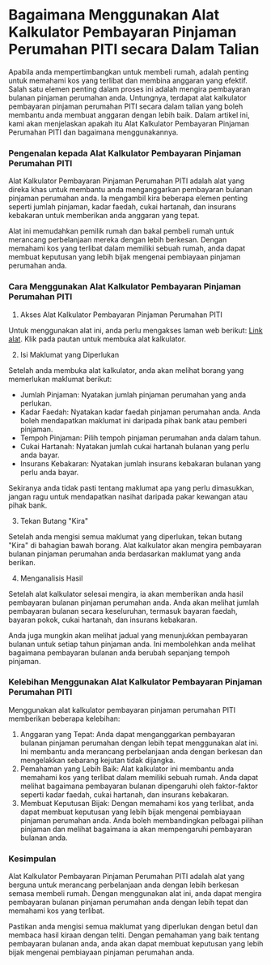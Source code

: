Bagaimana Menggunakan Alat Kalkulator Pembayaran Pinjaman Perumahan PITI secara Dalam Talian
============================================================================================

Apabila anda mempertimbangkan untuk membeli rumah, adalah penting untuk memahami kos yang terlibat dan membina anggaran yang efektif. Salah satu elemen penting dalam proses ini adalah mengira pembayaran bulanan pinjaman perumahan anda. Untungnya, terdapat alat kalkulator pembayaran pinjaman perumahan PITI secara dalam talian yang boleh membantu anda membuat anggaran dengan lebih baik. Dalam artikel ini, kami akan menjelaskan apakah itu Alat Kalkulator Pembayaran Pinjaman Perumahan PITI dan bagaimana menggunakannya.

### Pengenalan kepada Alat Kalkulator Pembayaran Pinjaman Perumahan PITI

Alat Kalkulator Pembayaran Pinjaman Perumahan PITI adalah alat yang direka khas untuk membantu anda menganggarkan pembayaran bulanan pinjaman perumahan anda. Ia mengambil kira beberapa elemen penting seperti jumlah pinjaman, kadar faedah, cukai hartanah, dan insurans kebakaran untuk memberikan anda anggaran yang tepat.

Alat ini memudahkan pemilik rumah dan bakal pembeli rumah untuk merancang perbelanjaan mereka dengan lebih berkesan. Dengan memahami kos yang terlibat dalam memiliki sebuah rumah, anda dapat membuat keputusan yang lebih bijak mengenai pembiayaan pinjaman perumahan anda.

### Cara Menggunakan Alat Kalkulator Pembayaran Pinjaman Perumahan PITI

1. Akses Alat Kalkulator Pembayaran Pinjaman Perumahan PITI

Untuk menggunakan alat ini, anda perlu mengakses laman web berikut: [Link alat](https://www.onlinecalculatorsfree.com/ms/financial/piti-mortgage-payment-calculator.html). Klik pada pautan untuk membuka alat kalkulator.

2. Isi Maklumat yang Diperlukan

Setelah anda membuka alat kalkulator, anda akan melihat borang yang memerlukan maklumat berikut:

- Jumlah Pinjaman: Nyatakan jumlah pinjaman perumahan yang anda perlukan.
- Kadar Faedah: Nyatakan kadar faedah pinjaman perumahan anda. Anda boleh mendapatkan maklumat ini daripada pihak bank atau pemberi pinjaman.
- Tempoh Pinjaman: Pilih tempoh pinjaman perumahan anda dalam tahun.
- Cukai Hartanah: Nyatakan jumlah cukai hartanah bulanan yang perlu anda bayar.
- Insurans Kebakaran: Nyatakan jumlah insurans kebakaran bulanan yang perlu anda bayar.

Sekiranya anda tidak pasti tentang maklumat apa yang perlu dimasukkan, jangan ragu untuk mendapatkan nasihat daripada pakar kewangan atau pihak bank.

3. Tekan Butang "Kira"

Setelah anda mengisi semua maklumat yang diperlukan, tekan butang "Kira" di bahagian bawah borang. Alat kalkulator akan mengira pembayaran bulanan pinjaman perumahan anda berdasarkan maklumat yang anda berikan.

4. Menganalisis Hasil

Setelah alat kalkulator selesai mengira, ia akan memberikan anda hasil pembayaran bulanan pinjaman perumahan anda. Anda akan melihat jumlah pembayaran bulanan secara keseluruhan, termasuk bayaran faedah, bayaran pokok, cukai hartanah, dan insurans kebakaran.

Anda juga mungkin akan melihat jadual yang menunjukkan pembayaran bulanan untuk setiap tahun pinjaman anda. Ini membolehkan anda melihat bagaimana pembayaran bulanan anda berubah sepanjang tempoh pinjaman.

### Kelebihan Menggunakan Alat Kalkulator Pembayaran Pinjaman Perumahan PITI

Menggunakan alat kalkulator pembayaran pinjaman perumahan PITI memberikan beberapa kelebihan:

1. Anggaran yang Tepat: Anda dapat menganggarkan pembayaran bulanan pinjaman perumahan dengan lebih tepat menggunakan alat ini. Ini membantu anda merancang perbelanjaan anda dengan berkesan dan mengelakkan sebarang kejutan tidak dijangka.
2. Pemahaman yang Lebih Baik: Alat kalkulator ini membantu anda memahami kos yang terlibat dalam memiliki sebuah rumah. Anda dapat melihat bagaimana pembayaran bulanan dipengaruhi oleh faktor-faktor seperti kadar faedah, cukai hartanah, dan insurans kebakaran.
3. Membuat Keputusan Bijak: Dengan memahami kos yang terlibat, anda dapat membuat keputusan yang lebih bijak mengenai pembiayaan pinjaman perumahan anda. Anda boleh membandingkan pelbagai pilihan pinjaman dan melihat bagaimana ia akan mempengaruhi pembayaran bulanan anda.

### Kesimpulan

Alat Kalkulator Pembayaran Pinjaman Perumahan PITI adalah alat yang berguna untuk merancang perbelanjaan anda dengan lebih berkesan semasa membeli rumah. Dengan menggunakan alat ini, anda dapat mengira pembayaran bulanan pinjaman perumahan anda dengan lebih tepat dan memahami kos yang terlibat.

Pastikan anda mengisi semua maklumat yang diperlukan dengan betul dan membaca hasil kiraan dengan teliti. Dengan pemahaman yang baik tentang pembayaran bulanan anda, anda akan dapat membuat keputusan yang lebih bijak mengenai pembiayaan pinjaman perumahan anda.